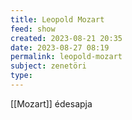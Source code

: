 ```yaml
---
title: Leopold Mozart
feed: show
created: 2023-08-21 20:35
date: 2023-08-27 08:19
permalink: leopold-mozart
subject: zenetöri
type: 
---
```


[[Mozart]] édesapja